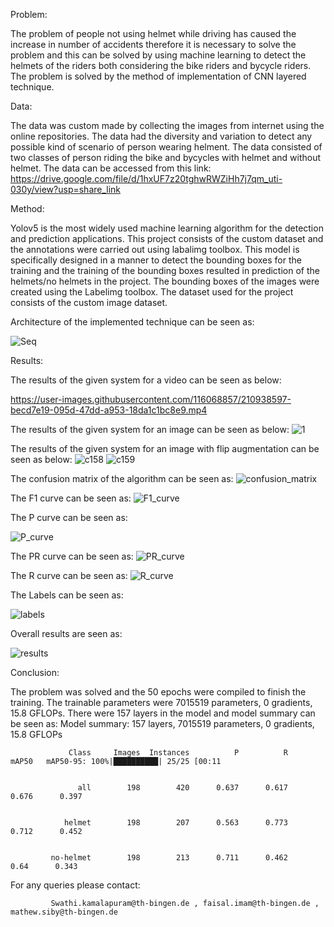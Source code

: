 
Problem:

The problem of people not using helmet while driving has caused the increase in number of accidents therefore it is necessary to solve the problem and this can be solved by using machine learning to detect the helmets of the riders both considering the bike riders and bycycle riders. The problem is solved by the method of implementation of CNN layered technique.

Data:

The data was custom made by collecting the images from internet using the online repositories. The data had the diversity and variation to detect any possible kind of scenario of person wearing helment. The data consisted of two classes of person riding the bike and bycycles with helmet and without helmet. The data can be accessed from this link:
https://drive.google.com/file/d/1hxUF7z20tghwRWZiHh7j7qm_uti-030y/view?usp=share_link


Method:

Yolov5 is the most widely used machine learning algorithm for the detection and prediction applications. This project consists of the custom dataset and the annotations were carried out using labalimg toolbox. This model is specifically designed in a manner to detect the bounding boxes for the training and the training of the bounding boxes resulted in prediction of the helmets/no helmets in the project. The bounding boxes of the images were created using the Labelimg toolbox. The dataset used for the project consists of the custom image dataset.

Architecture of the implemented technique can be seen as:

![Seq](https://user-images.githubusercontent.com/116068857/210938172-11ecd036-b0e1-4516-b488-f8acc11ea384.png)

Results:

The results of the given system for a video can be seen as below:

https://user-images.githubusercontent.com/116068857/210938597-becd7e19-095d-47dd-a953-18da1c1bc8e9.mp4

The results of the given system for an image can be seen as below:
![1](https://user-images.githubusercontent.com/116068857/211234266-5a7878ed-0014-4c24-ac46-810b662386f1.jpg)


The results of the given system for an image with flip augmentation can be seen as below:
![c158](https://user-images.githubusercontent.com/116068857/211235110-eb523b50-2ca1-45cb-af01-fc8144fda065.jpg)
![c159](https://user-images.githubusercontent.com/116068857/211235144-2e1edc48-ab67-48a8-8c46-d244b8d512fd.jpg)



The confusion matrix of the algorithm can be seen as:
![confusion_matrix](https://user-images.githubusercontent.com/116068857/211157903-1e650141-adb5-4afb-a4ed-e9acf8b0dfa0.png)

The F1 curve can be seen as:
![F1_curve](https://user-images.githubusercontent.com/116068857/211157924-13cc486e-e3d6-4a74-b19c-9f3f29ab497c.png)


The P curve can be seen as:

![P_curve](https://user-images.githubusercontent.com/116068857/211157948-752b76e6-5aa3-42ff-a307-d6e3283f2abd.png)


The PR curve can be seen as:
![PR_curve](https://user-images.githubusercontent.com/116068857/211157954-c37ac29c-ccb3-437d-bc75-31cc913e3edb.png)


The R curve can be seen as:
![R_curve](https://user-images.githubusercontent.com/116068857/211157958-3103b829-8bd3-469e-95fd-5e3561b79ed4.png)

The Labels can be seen as:

![labels](https://user-images.githubusercontent.com/116068857/211157973-06285b30-be37-4fbe-96f1-325527d88bff.jpg)


Overall results are seen as:

![results](https://user-images.githubusercontent.com/116068857/211157963-1d364800-c8ed-42f5-8548-579b248b8cbf.png)

Conclusion:

The problem was solved and the 50 epochs were compiled to finish the training. The trainable parameters were 7015519 parameters, 0 gradients, 15.8 GFLOPs. There were 157 layers in the model and model summary can be seen as:
Model summary: 157 layers, 7015519 parameters, 0 gradients, 15.8 GFLOPs


                 Class     Images  Instances          P          R      mAP50   mAP50-95: 100%|██████████| 25/25 [00:11
                 
                 
                   all        198        420      0.637      0.617      0.676      0.397
                   
                   
                helmet        198        207      0.563      0.773      0.712      0.452
                
                
             no-helmet        198        213      0.711      0.462       0.64      0.343
             
             
             
 For any queries please contact:
             
             Swathi.kamalapuram@th-bingen.de , faisal.imam@th-bingen.de , mathew.siby@th-bingen.de
